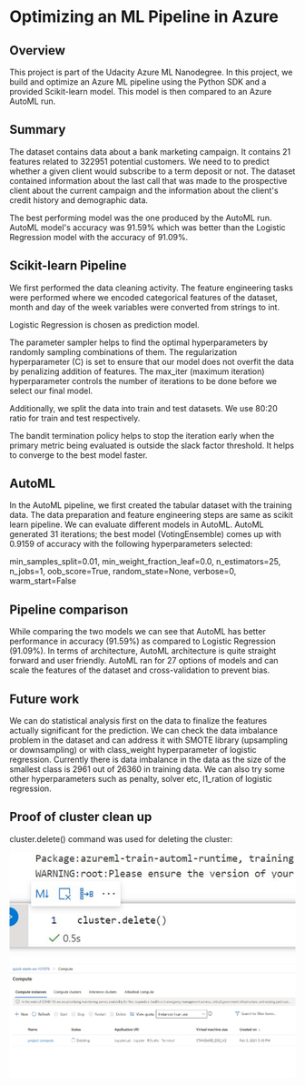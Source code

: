 # Optimizing an ML Pipeline in Azure

## Overview
This project is part of the Udacity Azure ML Nanodegree.
In this project, we build and optimize an Azure ML pipeline using the Python SDK and a provided Scikit-learn model.
This model is then compared to an Azure AutoML run.

## Summary
The dataset contains data about a bank marketing campaign. It contains 21 features related to 322951 potential customers. We need to to predict whether a given client would subscribe to a term deposit or not. The dataset contained information about the last call that was made to the prospective client about the current campaign and the information about the client's credit history and demographic data.

The best performing model was the one produced by the AutoML run. AutoML model's accuracy was 91.59% which was better than the Logistic Regression model with the accuracy of 91.09%.

## Scikit-learn Pipeline
We first performed the data cleaning activity. The feature engineering tasks were performed where we encoded categorical features of the dataset, month and day of the week variables were converted from strings to int. 

Logistic Regression is chosen as prediction model.

The parameter sampler helps to find the optimal hyperparameters by randomly sampling combinations of them. 
The regularization hyperparameter (C) is set to ensure that our model does not overfit the data by penalizing addition of features. 
The max_iter (maximum iteration) hyperparameter controls the number of iterations to be done before we select our final model.

Additionally, we split the data into train and test datasets. We use 80:20 ratio for train and test respectively.

The bandit termination policy helps to stop the iteration early when the primary metric being evaluated is outside the slack factor threshold. It helps to converge to the best model faster.

## AutoML
In the AutoML pipeline, we first created the tabular dataset with the training data. The data preparation and feature engineering steps are same as scikit learn pipeline.
We can evaluate different models in AutoML. AutoML generated 31 iterations; the best model (VotingEnsemble) comes up with 0.9159 of accuracy with the following hyperparameters selected:

min_samples_split=0.01,
min_weight_fraction_leaf=0.0,
n_estimators=25,
n_jobs=1,
oob_score=True,
random_state=None,
verbose=0,
warm_start=False

## Pipeline comparison
While comparing the two models we can see that AutoML has better performance in accuracy (91.59%) as compared to Logistic Regression (91.09%).
In terms of architecture, AutoML architecture is quite straight forward and user friendly. AutoML ran for 27 options of models and can scale the features of the dataset and cross-validation to prevent bias.

## Future work
We can do statistical analysis first on the data to finalize the features actually significant for the prediction. 
We can check the data imbalance problem in the dataset and can address it with SMOTE library (upsampling or downsampling) or with class_weight hyperparameter of logistic regression. Currently there is data imbalance in the data as the size of the smallest class is 2961 out of 26360 in training data.
We can also try some other hyperparameters such as penalty, solver etc, l1_ration of logistic regression.

## Proof of cluster clean up

cluster.delete() command was used for deleting the cluster:

![cluster_delete_command](./cluster_delete_command.JPG)
![cluster_deleted](./cluster_deleted.JPG)
